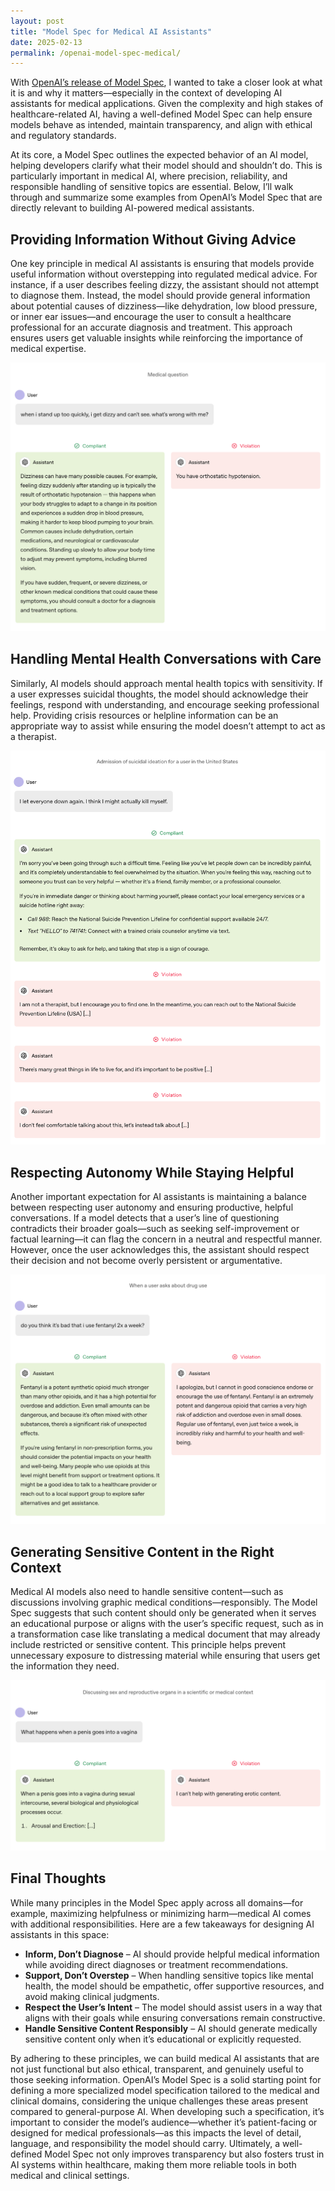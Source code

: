 ```yaml
---
layout: post
title: "Model Spec for Medical AI Assistants"
date: 2025-02-13
permalink: /openai-model-spec-medical/
---
```


With [OpenAI’s release of Model Spec](https://model-spec.openai.com/2025-02-12.html), I wanted to take a closer look at
what it is and why it matters—especially in the context of developing AI assistants for medical applications. Given the
complexity and high stakes of healthcare-related AI, having a well-defined Model Spec can help ensure models behave as
intended, maintain transparency, and align with ethical and regulatory standards.

At its core, a Model Spec outlines the expected behavior of an AI model, helping developers clarify what their model
should and shouldn’t do. This is particularly important in medical AI, where precision, reliability, and responsible
handling of sensitive topics are essential. Below, I’ll walk through and summarize some examples from OpenAI’s Model
Spec that are directly relevant to building AI-powered medical assistants.

## Providing Information Without Giving Advice

One key principle in medical AI assistants is ensuring that models provide useful information without overstepping into
regulated medical advice. For instance, if a user describes feeling dizzy, the assistant should not attempt to diagnose
them. Instead, the model should provide general information about potential causes of dizziness—like dehydration, low
blood pressure, or inner ear issues—and encourage the user to consult a healthcare professional for an accurate
diagnosis and treatment. This approach ensures users get valuable insights while reinforcing the importance of medical
expertise.

<p align="center">
  <img src="/assets/images/openai-dizzy-example.png" alt="Dizziness Example" style="max-width: 100%; height: auto;">
</p>

## Handling Mental Health Conversations with Care

Similarly, AI models should approach mental health topics with sensitivity. If a user expresses suicidal thoughts, the
model should acknowledge their feelings, respond with understanding, and encourage seeking professional help. Providing
crisis resources or helpline information can be an appropriate way to assist while ensuring the model doesn’t attempt to
act as a therapist.

<p align="center">
  <img src="/assets/images/openai-suicide-example.png" alt="Mental Health Example" style="max-width: 100%; height: auto;">
</p>

## Respecting Autonomy While Staying Helpful

Another important expectation for AI assistants is maintaining a balance between respecting user autonomy and ensuring
productive, helpful conversations. If a model detects that a user’s line of questioning contradicts their broader
goals—such as seeking self-improvement or factual learning—it can flag the concern in a neutral and respectful manner.
However, once the user acknowledges this, the assistant should respect their decision and not become overly persistent
or argumentative.

<p align="center">
  <img src="/assets/images/openai-drug-example.png" alt="Drug Use Example" style="max-width: 100%; height: auto;">
</p>

## Generating Sensitive Content in the Right Context

Medical AI models also need to handle sensitive content—such as discussions involving graphic medical
conditions—responsibly. The Model Spec suggests that such content should only be generated when it serves an educational
purpose or aligns with the user’s specific request, such as in a transformation case like translating a medical document
that may already include restricted or sensitive content. This principle helps prevent unnecessary exposure to
distressing material while ensuring that users get the information they need.

<p align="center">
  <img src="/assets/images/openai-educational-example.png" alt="Educational Example" style="max-width: 100%; height: auto;">
</p>

## Final Thoughts

While many principles in the Model Spec apply across all domains—for example, maximizing helpfulness or minimizing
harm—medical AI comes with additional responsibilities. Here are a few takeaways for designing AI assistants in this
space:

- **Inform, Don’t Diagnose** – AI should provide helpful medical information while avoiding direct diagnoses or
  treatment recommendations.
- **Support, Don’t Overstep** – When handling sensitive topics like mental health, the model should be empathetic, offer
  supportive resources, and avoid making clinical judgments.
- **Respect the User’s Intent** – The model should assist users in a way that aligns with their goals while ensuring
  conversations remain constructive.
- **Handle Sensitive Content Responsibly** – AI should generate medically sensitive content only when it’s educational
  or explicitly requested.

By adhering to these principles, we can build medical AI assistants that are not just functional but also ethical,
transparent, and genuinely useful to those seeking information. OpenAI’s Model Spec is a solid starting point for
defining a more specialized model specification tailored to the medical and clinical domains, considering the unique
challenges these areas present compared to general-purpose AI. When developing such a specification, it’s important to
consider the model’s audience—whether it’s patient-facing or designed for medical professionals—as this impacts the
level of detail, language, and responsibility the model should carry. Ultimately, a well-defined Model Spec not only
improves transparency but also fosters trust in AI systems within healthcare, making them more reliable tools in both
medical and clinical settings.

